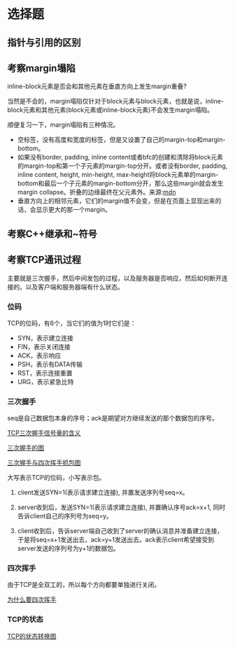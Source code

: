 # 选择题

## 指针与引用的区别

## 考察margin塌陷

inline-block元素是否会和其他元素在垂直方向上发生margin重叠?

当然是不会的，margin塌陷仅针对于block元素与block元素，也就是说，inline-block元素和其他元素(block元素或inline-block元素)不会发生margin塌陷。

顺便复习一下，margin塌陷有三种情况。

* 空标签，没有高度和宽度的标签，但是又设置了自己的margin-top和margin-bottom。
* 如果没有border, padding, inline content或者bfc的创建和清除将block元素的margin-top和第一个子元素的margin-top分开。或者没有border, padding, inline content, height, min-height, max-height将block元素单的margin-bottom和最后一个子元素的margin-bottom分开，那么这些margin就会发生margin collapse。折叠的边缘最终在父元素外。来源:[mdn](https://developer.mozilla.org/en-US/docs/Web/CSS/CSS_Box_Model/Mastering_margin_collapsing)
* 垂直方向上的相邻元素，它们的margin值不会变，但是在页面上显现出来的话，会显示更大的那一个margin。

## 考察C++继承和~符号

## 考察TCP通讯过程

主要就是三次握手，然后中间发包的过程，以及服务器是否响应，然后如何断开连接的。以及客户端和服务器端有什么状态。


### 位码

TCP的位码，有6个，当它们的值为1时它们是：

* SYN，表示建立连接
* FIN，表示关闭连接
* ACK，表示响应
* PSH，表示有DATA传输
* RST，表示连接重置
* URG，表示紧急比特

### 三次握手

seq是自己数据包本身的序号；ack是期望对方继续发送的那个数据包的序号。

[TCP三次握手信号量的含义](https://zhidao.baidu.com/question/576079521.html)

[三次握手的图](http://img1.ph.126.net/8GHLnwaz-XdxNnmuyS5KCg==/6631317354844110928.jpg)

[三次握手与四次挥手抓包图](http://img1.ph.126.net/3Exqn2HL823VPh36AanwJw==/6631209602704590166.jpg)

大写表示TCP的位码，小写表示包。

1. client发送SYN=1(表示请求建立连接), 并置发送序列号seq=x。

2. server收到后，发送SYN=1(表示请求建立连接), 并置确认序号ack=x+1, 同时告诉client自己的序列号为seq=y。

3. client收到后，告诉server端自己收到了server的确认消息并准备建立连接，于是将seq=x+1发送出去，ack=y+1发送出去。ack表示client希望接受到server发送的序列号为y+1的数据包。

### 四次挥手

由于TCP是全双工的，所以每个方向都要单独进行关闭。

[为什么要四次挥手](http://blog.csdn.net/daguairen/article/details/52673194)

### TCP的状态

[TCP的状态转换图](http://www.cnblogs.com/qlee/archive/2011/07/12/2104089.html)
